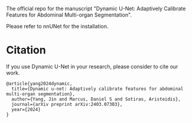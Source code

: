 The official repo for the manuscript "Dynamic U-Net: Adaptively Calibrate Features for Abdominal Multi-organ Segmentation".

Please refer to nnUNet for the installation.

Citation
=======
If you use Dynamic U-Net in your research, please consider to cite our work.

```
@article{yang2024dynamic,
  title={Dynamic u-net: Adaptively calibrate features for abdominal multi-organ segmentation},
  author={Yang, Jin and Marcus, Daniel S and Sotiras, Aristeidis},
  journal={arXiv preprint arXiv:2403.07303},
  year={2024}
}
```

